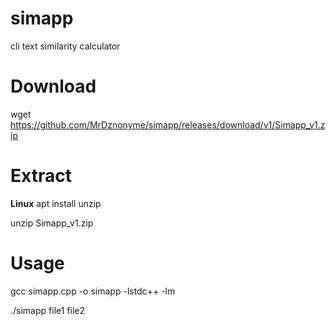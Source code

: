 # simapp
cli text similarity calculator

# Download
wget https://github.com/MrDznonyme/simapp/releases/download/v1/Simapp_v1.zip

# Extract
**Linux**
apt install unzip

unzip Simapp_v1.zip

# Usage
gcc simapp.cpp -o simapp -lstdc++ -lm

./simapp file1 file2
